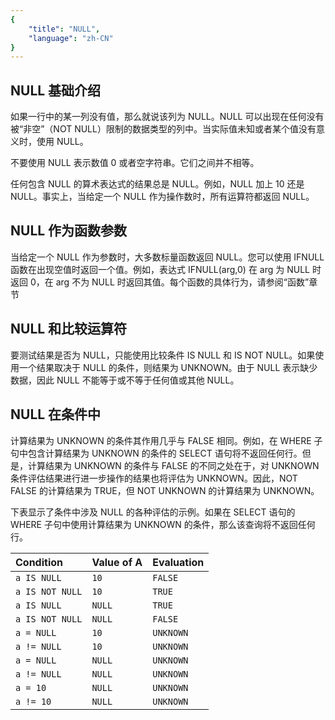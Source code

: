 ```yaml
---
{
    "title": "NULL",
    "language": "zh-CN"
}
---
```


<!-- 
Licensed to the Apache Software Foundation (ASF) under one
or more contributor license agreements.  See the NOTICE file
distributed with this work for additional information
regarding copyright ownership.  The ASF licenses this file
to you under the Apache License, Version 2.0 (the
"License"); you may not use this file except in compliance
with the License.  You may obtain a copy of the License at

  http://www.apache.org/licenses/LICENSE-2.0

Unless required by applicable law or agreed to in writing,
software distributed under the License is distributed on an
"AS IS" BASIS, WITHOUT WARRANTIES OR CONDITIONS OF ANY
KIND, either express or implied.  See the License for the
specific language governing permissions and limitations
under the License.
-->

## NULL 基础介绍

如果一行中的某一列没有值，那么就说该列为 NULL。NULL 可以出现在任何没有被“非空”（NOT NULL）限制的数据类型的列中。当实际值未知或者某个值没有意义时，使用 NULL。

不要使用 NULL 表示数值 0 或者空字符串。它们之间并不相等。

任何包含 NULL 的算术表达式的结果总是 NULL。例如，NULL 加上 10 还是 NULL。事实上，当给定一个 NULL 作为操作数时，所有运算符都返回 NULL。

## NULL 作为函数参数

当给定一个 NULL 作为参数时，大多数标量函数返回 NULL。您可以使用 IFNULL 函数在出现空值时返回一个值。例如，表达式 IFNULL(arg,0) 在 arg 为 NULL 时返回 0，在 arg 不为 NULL 时返回其值。每个函数的具体行为，请参阅“函数”章节

## NULL 和比较运算符

要测试结果是否为 NULL，只能使用比较条件 IS NULL 和 IS NOT NULL。如果使用一个结果取决于 NULL 的条件，则结果为 UNKNOWN。由于 NULL 表示缺少数据，因此 NULL 不能等于或不等于任何值或其他 NULL。

## NULL 在条件中

计算结果为 UNKNOWN 的条件其作用几乎与 FALSE 相同。例如，在 WHERE 子句中包含计算结果为 UNKNOWN 的条件的 SELECT 语句将不返回任何行。但是，计算结果为 UNKNOWN 的条件与 FALSE 的不同之处在于，对 UNKNOWN 条件评估结果进行进一步操作的结果也将评估为 UNKNOWN。因此，NOT FALSE 的计算结果为 TRUE，但 NOT UNKNOWN 的计算结果为 UNKNOWN。

下表显示了条件中涉及 NULL 的各种评估的示例。如果在 SELECT 语句的 WHERE 子句中使用计算结果为 UNKNOWN 的条件，那么该查询将不返回任何行。

| **Condition**   | **Value of A** | **Evaluation** |
| :-------------- | :------------- | :------------- |
| `a IS NULL`     | `10`           | `FALSE`        |
| `a IS NOT NULL` | `10`           | `TRUE`         |
| `a IS NULL`     | `NULL`         | `TRUE`         |
| `a IS NOT NULL` | `NULL`         | `FALSE`        |
| `a = NULL`      | `10`           | `UNKNOWN`      |
| `a != NULL`     | `10`           | `UNKNOWN`      |
| `a = NULL`      | `NULL`         | `UNKNOWN`      |
| `a != NULL`     | `NULL`         | `UNKNOWN`      |
| `a = 10`        | `NULL`         | `UNKNOWN`      |
| `a != 10`       | `NULL`         | `UNKNOWN`      |
